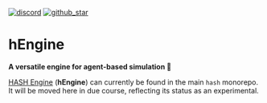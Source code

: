[discord]: https://hash.ai/discord?utm_medium=organic&utm_source=github_readme_labs-repo_apps-sim-engine
[github_star]: https://github.com/hashintel/labs/tree/main/apps/sim-engine#
[hash]: https://hash.ai/platform/hash?utm_medium=organic&utm_source=github_readme_labs-repo_apps-sim-engine
[hash core]: https://hash.ai/platform/core?utm_medium=organic&utm_source=github_readme_labs-repo_apps-sim-engine
[hash engine]: https://hash.ai/platform/engine?utm_medium=organic&utm_source=github_readme_labs-repo_apps-sim-engine
[repository guidelines]: https://github.com/hashintel/labs/blob/main/.github/CONTRIBUTING.md

[![discord](https://img.shields.io/discord/840573247803097118)][discord] [![github_star](https://img.shields.io/github/stars/hashintel/labs?label=Star%20on%20GitHub&style=social)][github_star]

# hEngine

**A versatile engine for agent-based simulation 🚀** 

[HASH Engine] (**hEngine**) can currently be found in the main `hash` monorepo. It will be moved here in due course, reflecting its status as an experimental.
